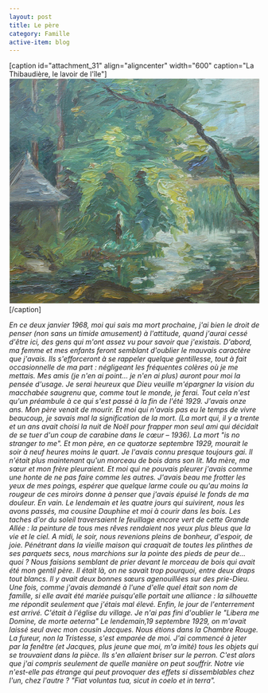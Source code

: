 ```yaml
---
layout: post
title: Le père
category: Famille
active-item: blog
---
```


[caption id="attachment_31" align="aligncenter" width="600" caption="La Thibaudière, le lavoir de l&#39;île"]<a href="/photos/wordpress/LaThibaudiere1.jpg"><img class="size-full wp-image-31" title="LaThibaudiere" src="/photos/wordpress/LaThibaudiere1.jpg" alt="" width="600" height="453" /></a>[/caption]

<em>En ce deux janvier 1968, moi qui sais ma mort prochaine, j'ai bien le droit de penser (non sans un timide amusement) à l'attitude, quand j'aurai cessé d'être ici, des gens qui m'ont assez vu pour savoir que j'existais.
D'abord, ma femme et mes enfants feront semblant d'oublier le mauvais caractère que j'avais. Ils s'efforceront à se rappeler quelque gentillesse, tout à fait occasionnelle de ma part : négligeant les fréquentes colères où je me mettais. Mes amis (je n'en ai point… je n'en ai plus) auront pour moi la pensée d'usage.
Je serai heureux que Dieu veuille m'épargner la vision du macchabée saugrenu que, comme tout le monde, je ferai.
Tout cela n'est qu'un préambule à ce qui s'est passé à la fin de l'été 1929. J'avais onze ans. Mon père venait de mourir. Et moi qui n'avais pas eu le temps de vivre beaucoup, je savais mal la signification de la mort. (La mort qui, il y a trente et un ans avait choisi la nuit de Noël pour frapper mon seul ami qui décidait de se tuer d'un coup de carabine dans le cœur – 1936). La mort "is no stranger to me".
Et mon père, en ce quatorze septembre 1929, mourait le soir à neuf heures moins le quart. Je l'avais connu presque toujours gai. Il n'était plus maintenant qu'un morceau de bois dans son lit.
Ma mère, ma sœur et mon frère pleuraient. Et moi qui ne pouvais pleurer j'avais comme une honte de ne pas faire comme les autres. J'avais beau me frotter les yeux de mes poings, espérer que quelque larme coule ou qu'au moins la rougeur de ces miroirs donne à penser que j'avais épuisé le fonds de ma douleur. En vain.
Le lendemain et les quatre jours qui suivirent, nous les avons passés, ma cousine Dauphine et moi à courir dans les bois. Les taches d'or du soleil traversaient le feuillage encore vert de cette Grande Allée : la peinture de tous mes rêves rendaient nos yeux plus bleus que la vie et le ciel. A midi, le soir, nous revenions pleins de bonheur, d'espoir, de joie. Pénétrant dans la vieille maison qui craquait de toutes les plinthes de ses parquets secs, nous marchions sur la pointe des pieds de peur de… quoi ? Nous faisions semblant de prier devant le morceau de bois qui avait été mon gentil père. Il était là, on ne savait trop pourquoi, entre deux draps tout blancs.
Il y avait deux bonnes sœurs agenouillées sur des prie-Dieu. Une fois, comme j'avais demandé à l'une d'elle quel était son nom de famille, si elle avait été mariée puisqu'elle portait une alliance : la silhouette me répondit seulement que j'étais mal élevé.
Enfin, le jour de l'enterrement est arrivé. C'était à l'église du village. Je n'ai pas fini d'oublier le "Libera me Domine, de morte aeterna"
Le lendemain,19 septembre 1929, on m'avait laissé seul avec mon cousin Jacques. Nous étions dans la Chambre Rouge. La fureur, non la Tristesse, s'est emparée de moi. J'ai commencé à jeter par la fenêtre (et Jacques, plus jeune que moi, m'a imité) tous les objets qui se trouvaient dans la pièce. Ils s'en allaient briser sur le perron.
C'est alors que j'ai compris seulement de quelle manière on peut souffrir.
Notre vie n'est-elle pas étrange qui peut provoquer des effets si dissemblables chez l'un, chez l'autre ? "Fiat voluntas tua, sicut in coelo et in terra".</em>

<em> </em>
